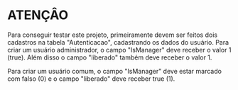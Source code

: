 # ATENÇÂO

Para conseguir testar este projeto, primeiramente devem ser feitos dois cadastros na tabela "Autenticacao",
cadastrando os dados do usuário. Para criar um usuário administrador, o campo "IsManager" deve receber o valor 1 (true).
Além disso o campo "liberado" também deve receber o valor 1.

Para criar um usuário comum, o campo "IsManager" deve estar marcado com falso (0) e o campo "liberado" deve receber true (1).